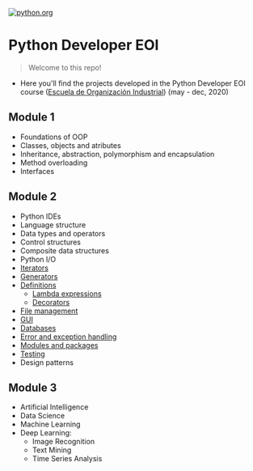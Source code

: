 <a href="https://www.python.org/"><img src="https://www.python.org/static/img/python-logo.png" title="python.org" alt="python.org"></a>

# Python Developer EOI

> Welcome to this repo!

- Here you'll find the projects developed in the Python Developer EOI course (<a href="https://www.eoi.es/es">Escuela de Organización Industrial</a>) (may - dec, 2020)

## Module 1
- Foundations of OOP
- Classes, objects and atributes
- Inheritance, abstraction, polymorphism and encapsulation
- Method overloading
- Interfaces

## Module 2
- Python IDEs
- Language structure
- Data types and operators
- Control structures
- Composite data structures
- Python I/O
- <a href="https://github.com/josecervan/Python-Developer-EOI/tree/master/module2/iterators">Iterators</a>
- <a href="https://github.com/josecervan/Python-Developer-EOI/tree/master/module2/generators">Generators</a>
- <a href="https://github.com/josecervan/Python-Developer-EOI/tree/master/module2/definitions">Definitions</a>
  - <a href="https://github.com/josecervan/Python-Developer-EOI/tree/master/module2/lambda_funcs">Lambda expressions</a>
  - <a href="https://github.com/josecervan/Python-Developer-EOI/tree/master/module2/decorator_funcs">Decorators</a>
- <a href="https://github.com/josecervan/Python-Developer-EOI/blob/master/module2/exam/fix_csv.py">File management</a>
- <a href="https://github.com/josecervan/Python-Developer-EOI/tree/master/module2/challenges/6_pynet">GUI</a>
- <a href="https://github.com/josecervan/Python-Developer-EOI/tree/master/module2/challenges/6_pynet">Databases</a>
- <a href="https://github.com/josecervan/Python-Developer-EOI/tree/master/module2/exceptions">Error and exception handling</a>
- <a href="https://github.com/josecervan/Korean-Name-Generator">Modules and packages</a>
- <a href="https://github.com/josecervan/Python-Developer-EOI/tree/master/module2/testing">Testing</a>
- Design patterns

## Module 3
- Artificial Intelligence
- Data Science
- Machine Learning
- Deep Learning:
  - Image Recognition
  - Text Mining
  - Time Series Analysis
  
